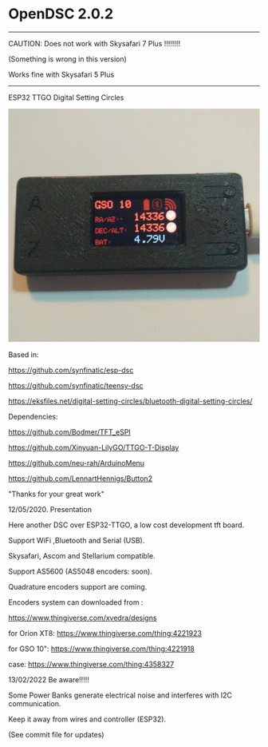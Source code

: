 # OpenDSC 2.0.2

*****************************************************************
CAUTION: Does not work with Skysafari 7 Plus !!!!!!!!

(Something is wrong in this version)

Works fine with Skysafari 5 Plus

*****************************************************************
ESP32 TTGO Digital Setting  Circles 

![Image description](https://github.com/xvedra/OpenDsc/blob/master/screenshots/MainWin.jpg)

Based in:

https://github.com/synfinatic/esp-dsc

https://github.com/synfinatic/teensy-dsc

https://eksfiles.net/digital-setting-circles/bluetooth-digital-setting-circles/

Dependencies:

https://github.com/Bodmer/TFT_eSPI

https://github.com/Xinyuan-LilyGO/TTGO-T-Display

https://github.com/neu-rah/ArduinoMenu

https://github.com/LennartHennigs/Button2

"Thanks for your great work"

12/05/2020. Presentation

Here another DSC over ESP32-TTGO, a low cost development tft board.

Support WiFi ,Bluetooth and Serial (USB).

Skysafari, Ascom and Stellarium compatible.

Support AS5600 (AS5048 encoders: soon). 

Quadrature encoders support are coming.

Encoders system can downloaded from :

https://www.thingiverse.com/xvedra/designs

for Orion XT8:  https://www.thingiverse.com/thing:4221923

for GSO 10":    https://www.thingiverse.com/thing:4221918

case:           https://www.thingiverse.com/thing:4358327

13/02/2022 Be aware!!!!!

Some Power Banks generate electrical noise and interferes with I2C communication.

Keep it away from wires and controller (ESP32).

(See commit file for updates)
